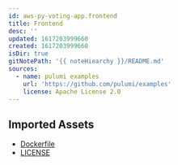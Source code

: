 ```yaml
---
id: aws-py-voting-app.frontend
title: Frontend
desc: ''
updated: 1617203999660
created: 1617203999660
isDir: true
gitNotePath: '{{ noteHiearchy }}/README.md'
sources:
  - name: pulumi examples
    url: 'https://github.com/pulumi/examples'
    license: Apache License 2.0
---
```

## Imported Assets

- [Dockerfile](/assets/dockerfile)
- [LICENSE](/assets/license)

